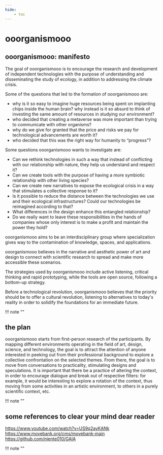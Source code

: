 ```yaml
---
hide:
    - toc
---
```

# ooorganismooo

## ooorganismooo: manifesto

The goal of ooorganismooo is to encourage the research and development of independent technologies with the purpose of understanding and disseminating the study of ecology, in addition to addressing the climate crisis.

Some of the questions that led to the formation of ooorganismooo are:

- why is it so easy to imagine huge resources being spent on implanting chips inside the human brain?
why instead is it so absurd to think of investing the same amount of resources in studying our environment?
- who decided that creating a metaverse was more important than trying to communicate with other organisms?
- why do we give for granted that the price and risks we pay for technological advancements are worth it?
- who decided that this was the right way for humanity to “progress”?

Some questions ooorganismooo wants to investigate are:

- Can we rethink technologies in such a way that instead of conflicting with our relationship with nature, they help us understand and respect it?
- Can we create tools with the purpose of having a more symbiotic relationship with other living species?
- Can we create new narratives to expose the ecological crisis in a way that stimulates a collective response to it?
- Is it possible to reduce the distance between the technologies we use and their ecological infrastructures? Could our technologies be reimagined according to that?
- What differences in the design enhance this entangled relationship?
- Do we really want to leave these responsibilities in the hands of companies whose only interest is to make a profit and maintain the power they hold?

ooorganismooo aims to be an interdisciplinary group where specialization gives way to the contamination of knowledge, spaces, and applications.

ooorganismooo believes in the narrative and aesthetic power of art and design to connect with scientific research to spread and make more accessible these scenarios.

The strategies used by ooorganismooo include active listening, critical thinking and rapid prototyping, while the tools are open source, following a bottom-up strategy.

Before a technological revolution, ooorganismooo believes that the priority should be to offer a cultural revolution, listening to alternatives to today's reality in order to solidify the foundations for an immediate future.

!!! note ""

## the plan 
ooorganismooo starts from first-person research of the participants.
By mapping different environments operating in the field of art, design, science, and technology, the goal is to attract the attention of anyone interested in peeking out from their professional background to explore a collective confrontation on the selected themes.
From there, the goal is to move from conversations to practicality, stimulating designs and speculations.
It is important that there be a practice of altering the context, in order to encourage dialogue and break out of respective filters: for example, it would be interesting to explore a rotation of the context, thus moving from some activities in an artistic environment, to others in a purely scientific context, etc.

!!! note ""

## some references to clear your mind dear reader

https://www.youtube.com/watch?v=US9q2ayKANk
https://www.movebank.org/cms/movebank-main
https://github.com/niente010/GAIA

!!! note ""
